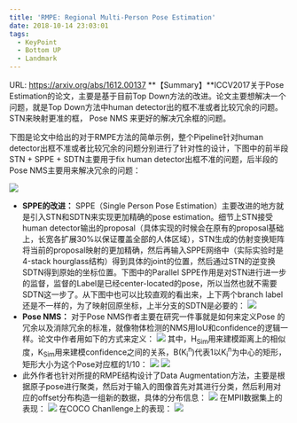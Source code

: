 ```yaml
---
title: 'RMPE: Regional Multi-Person Pose Estimation'
date: 2018-10-14 23:03:01
tags:
  - KeyPoint
  - Bottom UP
  - Landmark
---
```

URL: https://arxiv.org/abs/1612.00137
**【Summary】**ICCV2017关于Pose Estimation的论文，主要是基于目前Top Down方法的改进。论文主要想解决一个问题，就是Top Down方法中human detector出的框不准或者比较冗余的问题。STN来映射更准的框， Pose NMS 来更好的解决冗余框的问题。

下图是论文中给出的对于RMPE方法的简单示例，整个Pipeline针对human detector出框不准或者比较冗余的问题分别进行了针对性的设计，下图中的前半段STN + SPPE + SDTN主要用于fix human detector出框不准的问题，后半段的Pose NMS主要用来解决冗余的问题：

![](RMPE-Regional-Multi-Person-Pose-Estimation-40073134aa3c4bacc77a9e9fda9a039e18627b2a_1_690x253.jpg)
+ **SPPE的改进：** SPPE（Single Person Pose Estimation）主要改进的地方就是引入STN和SDTN来实现更加精确的pose estimation。细节上STN接受human detector输出的proposal（具体实现的时候会在原有的proposal基础上，长宽各扩展30%以保证覆盖全部的人体区域），STN生成的仿射变换矩阵将当前的proposal映射的更加精确，然后再输入SPPE网络中（实际实验时是4-stack hourglass结构）得到具体的joint的位置，然后通过STN的逆变换SDTN得到原始的坐标位置。下图中的Parallel SPPE作用是对STN进行进一步的监督，监督的Label是已经center-located的pose，所以当然也就不需要SDTN这一步了。从下图中也可以比较直观的看出来，上下两个branch label还是不一样的，为了映射回原坐标，上半分支的SDTN是必要的：
![](RMPE-Regional-Multi-Person-Pose-Estimation-bba38f5d3a2f3183198d1b3e1edad64fdf69cf6d_1_690x253.jpg)
+ **Pose NMS：** 对于Pose NMS作者主要在研究一件事就是如何来定义Pose 的冗余以及消除冗余的标准，就像物体检测的NMS用IoU和confidence的逻辑一样。论文中作者用如下的方式来定义：
![](RMPE-Regional-Multi-Person-Pose-Estimation-0dfc09cf7e37b3b1ca4ff52221f214f16ba73bb4.png)
其中，H<sub>Sim</sub>用来建模距离上的相似度，K<sub>Sim</sub>用来建模confidence之间的关系，B(K<sub>i</sub><sup>n</sup>)代表1以K<sub>i</sub><sup>n</sup>为中心的矩形，矩形大小为这个Pose对应框的1/10：
![](RMPE-Regional-Multi-Person-Pose-Estimation-f21a4f8fbd194882b2ffb4506b29dfeda3696354.png)
![](RMPE-Regional-Multi-Person-Pose-Estimation-144986445bc91b1f0003ee01a3ce41c772544bdb.png)
+ 此外作者也针对所提的RMPE结构设计了Data Augmentation方法，主要是根据原子pose进行聚类，然后对于输入的图像首先对其进行分类，然后利用对应的offset分布构造一组新的数据，具体的分布信息：
![](RMPE-Regional-Multi-Person-Pose-Estimation-36ee4b370f48e74a1f0f269815e6d4c9db9a7d06.jpg)
在MPII数据集上的表现：
![](RMPE-Regional-Multi-Person-Pose-Estimation-70e6ebcbc5feaad8636963960565eb32feae49aa_1_690x250.png)
在COCO Chanllenge上的表现：
![](RMPE-Regional-Multi-Person-Pose-Estimation-4b243ddf5903093632852b6f2830838278676f40.png)
